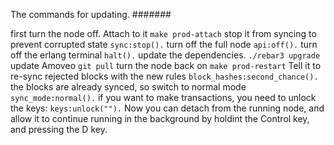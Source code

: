 The commands for updating.
#######

first turn the node off.
Attach to it
`make prod-attach`
stop it from syncing to prevent corrupted state
`sync:stop().`
turn off the full node
`api:off().`
turn off the erlang terminal
`halt().`
update the dependencies.
`./rebar3 upgrade`
update Amoveo
`git pull`
turn the node back on
`make prod-restart`
Tell it to re-sync rejected blocks with the new rules
`block_hashes:second_chance().`
the blocks are already synced, so switch to normal mode
`sync_mode:normal().`
if you want to make transactions, you need to unlock the keys:
`keys:unlock("").`
Now you can detach from the running node, and allow it to continue running in the background by holdint the Control key, and pressing the D key.
